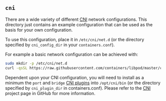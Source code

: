## `cni` ##

There are a wide variety of different [CNI](https://github.com/containernetworking/cni) network configurations. This
directory just contains an example configuration that can be used as the
basis for your own configuration.

To use this configuration, place it in `/etc/cni/net.d` (or the directory
specified by `cni_config_dir` in your `containers.conf`).

For example a basic network configuration can be achieved with:

```bash
sudo mkdir -p /etc/cni/net.d
curl -qsSL https://raw.githubusercontent.com/containers/libpod/master/cni/87-podman-bridge.conflist | sudo tee /etc/cni/net.d/87-podman-bridge.conf
```

Dependent upon your CNI configuration, you will need to install as a minimum the `port` and `bridge`  [CNI plugins](https://github.com/containernetworking/plugins) into `/opt/cni/bin` (or the directory specified by `cni_plugin_dir` in containers.conf).  Please refer to the [CNI](https://github.com/containernetworking) project page in GitHub for more information.
